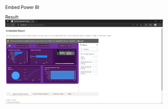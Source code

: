 Embed Power BI

Result:
![Screenshot](https://raw.githubusercontent.com/ThiagoYuri/Embed-for-your-customers/main/Tela.png)
